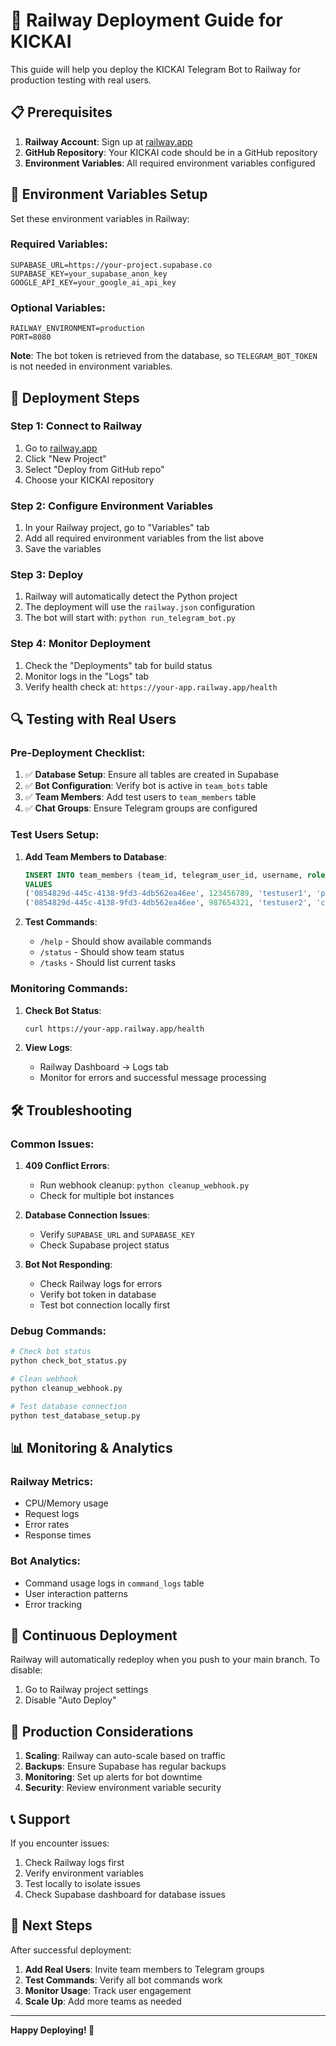 # 🚀 Railway Deployment Guide for KICKAI

This guide will help you deploy the KICKAI Telegram Bot to Railway for production testing with real users.

## 📋 Prerequisites

1. **Railway Account**: Sign up at [railway.app](https://railway.app)
2. **GitHub Repository**: Your KICKAI code should be in a GitHub repository
3. **Environment Variables**: All required environment variables configured

## 🔧 Environment Variables Setup

Set these environment variables in Railway:

### Required Variables:
```
SUPABASE_URL=https://your-project.supabase.co
SUPABASE_KEY=your_supabase_anon_key
GOOGLE_API_KEY=your_google_ai_api_key
```

### Optional Variables:
```
RAILWAY_ENVIRONMENT=production
PORT=8080
```

**Note**: The bot token is retrieved from the database, so `TELEGRAM_BOT_TOKEN` is not needed in environment variables.

## 🚀 Deployment Steps

### Step 1: Connect to Railway

1. Go to [railway.app](https://railway.app)
2. Click "New Project"
3. Select "Deploy from GitHub repo"
4. Choose your KICKAI repository

### Step 2: Configure Environment Variables

1. In your Railway project, go to "Variables" tab
2. Add all required environment variables from the list above
3. Save the variables

### Step 3: Deploy

1. Railway will automatically detect the Python project
2. The deployment will use the `railway.json` configuration
3. The bot will start with: `python run_telegram_bot.py`

### Step 4: Monitor Deployment

1. Check the "Deployments" tab for build status
2. Monitor logs in the "Logs" tab
3. Verify health check at: `https://your-app.railway.app/health`

## 🔍 Testing with Real Users

### Pre-Deployment Checklist:

1. ✅ **Database Setup**: Ensure all tables are created in Supabase
2. ✅ **Bot Configuration**: Verify bot is active in `team_bots` table
3. ✅ **Team Members**: Add test users to `team_members` table
4. ✅ **Chat Groups**: Ensure Telegram groups are configured

### Test Users Setup:

1. **Add Team Members to Database**:
   ```sql
   INSERT INTO team_members (team_id, telegram_user_id, username, role, is_active)
   VALUES 
   ('0854829d-445c-4138-9fd3-4db562ea46ee', 123456789, 'testuser1', 'player', true),
   ('0854829d-445c-4138-9fd3-4db562ea46ee', 987654321, 'testuser2', 'captain', true);
   ```

2. **Test Commands**:
   - `/help` - Should show available commands
   - `/status` - Should show team status
   - `/tasks` - Should list current tasks

### Monitoring Commands:

1. **Check Bot Status**:
   ```bash
   curl https://your-app.railway.app/health
   ```

2. **View Logs**:
   - Railway Dashboard → Logs tab
   - Monitor for errors and successful message processing

## 🛠️ Troubleshooting

### Common Issues:

1. **409 Conflict Errors**:
   - Run webhook cleanup: `python cleanup_webhook.py`
   - Check for multiple bot instances

2. **Database Connection Issues**:
   - Verify `SUPABASE_URL` and `SUPABASE_KEY`
   - Check Supabase project status

3. **Bot Not Responding**:
   - Check Railway logs for errors
   - Verify bot token in database
   - Test bot connection locally first

### Debug Commands:

```bash
# Check bot status
python check_bot_status.py

# Clean webhook
python cleanup_webhook.py

# Test database connection
python test_database_setup.py
```

## 📊 Monitoring & Analytics

### Railway Metrics:
- CPU/Memory usage
- Request logs
- Error rates
- Response times

### Bot Analytics:
- Command usage logs in `command_logs` table
- User interaction patterns
- Error tracking

## 🔄 Continuous Deployment

Railway will automatically redeploy when you push to your main branch. To disable:

1. Go to Railway project settings
2. Disable "Auto Deploy"

## 🚨 Production Considerations

1. **Scaling**: Railway can auto-scale based on traffic
2. **Backups**: Ensure Supabase has regular backups
3. **Monitoring**: Set up alerts for bot downtime
4. **Security**: Review environment variable security

## 📞 Support

If you encounter issues:

1. Check Railway logs first
2. Verify environment variables
3. Test locally to isolate issues
4. Check Supabase dashboard for database issues

## 🎯 Next Steps

After successful deployment:

1. **Add Real Users**: Invite team members to Telegram groups
2. **Test Commands**: Verify all bot commands work
3. **Monitor Usage**: Track user engagement
4. **Scale Up**: Add more teams as needed

---

**Happy Deploying! 🚀** 